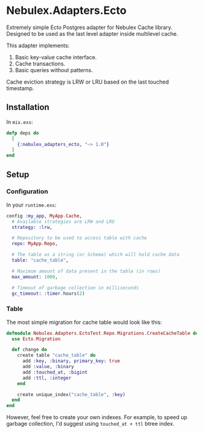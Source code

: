 # Nebulex.Adapters.Ecto

Extremely simple Ecto Postgres adapter for Nebulex Cache library.
Designed to be used as the last level adapter inside multilevel cache.

This adapter implements:
1. Basic key-value cache interface.
2. Cache transactions.
3. Basic queries without patterns.

Cache eviction strategy is LRW or LRU based on the last touched timestamp.

## Installation

In `mix.exs`:
```elixir
defp deps do
  [
    {:nebulex_adapters_ecto, "~> 1.0"}
  ]
end
```

## Setup

### Configuration

In your `runtime.exs`:
```elixir
config :my_app, MyApp.Cache,
  # Available strategies are LRW and LRU
  strategy: :lrw,

  # Repository to be used to access table with cache
  repo: MyApp.Repo,

  # The table as a string (or Schema) which will hold cache data
  table: "cache_table",

  # Maximum amount of data present in the table (in rows)
  max_amount: 1000,

  # Timeout of garbage collection in milliseconds
  gc_timeout: :timer.hours(2)
```

### Table

The most simple migration for cache table would look like this:

```elixir
defmodule Nebulex.Adapters.EctoTest.Repo.Migrations.CreateCacheTable do
  use Ecto.Migration

  def change do
    create table "cache_table" do
      add :key, :binary, primary_key: true
      add :value, :binary
      add :touched_at, :bigint
      add :ttl, :integer
    end

    create unique_index("cache_table", :key)
  end
end
```

However, feel free to create your own indexes. For example, to speed up
garbage collection, I'd suggest using `touched_at + ttl` btree index.
